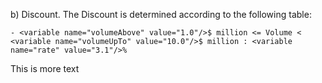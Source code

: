 b) Discount. The Discount is determined according to the following table:
``` <list name="volumes"/>
- <variable name="volumeAbove" value="1.0"/>$ million <= Volume < <variable name="volumeUpTo" value="10.0"/>$ million : <variable name="rate" value="3.1"/>%
```

This is more text
